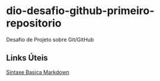 # dio-desafio-github-primeiro-repositorio
Desafio de Projeto sobre Git/GitHub

## Links  Úteis
[Sintaxe Basica  Markdown](https://www.markdownguide.org/getting-started/)
